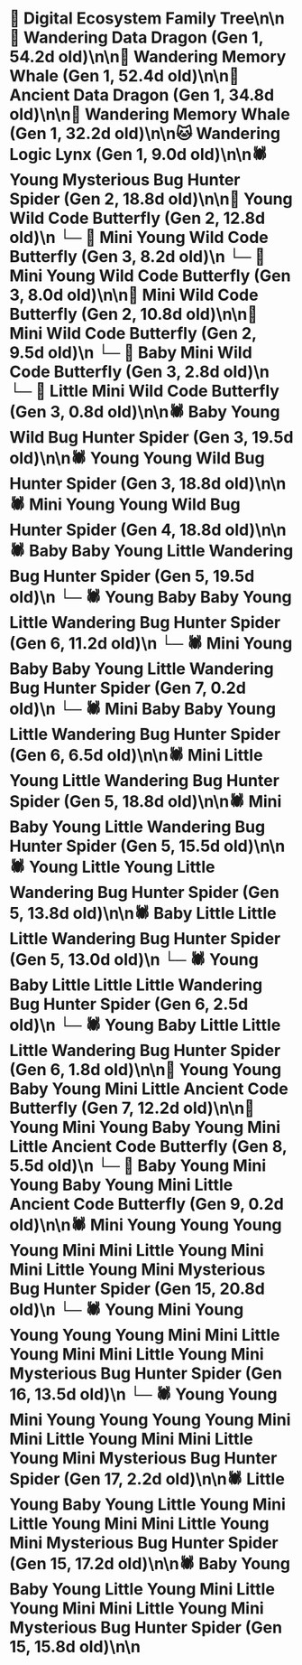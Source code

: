 # 🌳 Digital Ecosystem Family Tree\n\n🐉 Wandering Data Dragon (Gen 1, 54.2d old)\n\n🐋 Wandering Memory Whale (Gen 1, 52.4d old)\n\n🐉 Ancient Data Dragon (Gen 1, 34.8d old)\n\n🐋 Wandering Memory Whale (Gen 1, 32.2d old)\n\n🐱 Wandering Logic Lynx (Gen 1, 9.0d old)\n\n🕷️ Young Mysterious Bug Hunter Spider (Gen 2, 18.8d old)\n\n🦋 Young Wild Code Butterfly (Gen 2, 12.8d old)\n  └─ 🦋 Mini Young Wild Code Butterfly (Gen 3, 8.2d old)\n  └─ 🦋 Mini Young Wild Code Butterfly (Gen 3, 8.0d old)\n\n🦋 Mini Wild Code Butterfly (Gen 2, 10.8d old)\n\n🦋 Mini Wild Code Butterfly (Gen 2, 9.5d old)\n  └─ 🦋 Baby Mini Wild Code Butterfly (Gen 3, 2.8d old)\n  └─ 🦋 Little Mini Wild Code Butterfly (Gen 3, 0.8d old)\n\n🕷️ Baby Young Wild Bug Hunter Spider (Gen 3, 19.5d old)\n\n🕷️ Young Young Wild Bug Hunter Spider (Gen 3, 18.8d old)\n\n🕷️ Mini Young Young Wild Bug Hunter Spider (Gen 4, 18.8d old)\n\n🕷️ Baby Baby Young Little Wandering Bug Hunter Spider (Gen 5, 19.5d old)\n  └─ 🕷️ Young Baby Baby Young Little Wandering Bug Hunter Spider (Gen 6, 11.2d old)\n    └─ 🕷️ Mini Young Baby Baby Young Little Wandering Bug Hunter Spider (Gen 7, 0.2d old)\n  └─ 🕷️ Mini Baby Baby Young Little Wandering Bug Hunter Spider (Gen 6, 6.5d old)\n\n🕷️ Mini Little Young Little Wandering Bug Hunter Spider (Gen 5, 18.8d old)\n\n🕷️ Mini Baby Young Little Wandering Bug Hunter Spider (Gen 5, 15.5d old)\n\n🕷️ Young Little Young Little Wandering Bug Hunter Spider (Gen 5, 13.8d old)\n\n🕷️ Baby Little Little Little Wandering Bug Hunter Spider (Gen 5, 13.0d old)\n  └─ 🕷️ Young Baby Little Little Little Wandering Bug Hunter Spider (Gen 6, 2.5d old)\n  └─ 🕷️ Young Baby Little Little Little Wandering Bug Hunter Spider (Gen 6, 1.8d old)\n\n🦋 Young Young Baby Young Mini Little Ancient Code Butterfly (Gen 7, 12.2d old)\n\n🦋 Young Mini Young Baby Young Mini Little Ancient Code Butterfly (Gen 8, 5.5d old)\n  └─ 🦋 Baby Young Mini Young Baby Young Mini Little Ancient Code Butterfly (Gen 9, 0.2d old)\n\n🕷️ Mini Young Young Young Young Mini Mini Little Young Mini Mini Little Young Mini Mysterious Bug Hunter Spider (Gen 15, 20.8d old)\n  └─ 🕷️ Young Mini Young Young Young Young Mini Mini Little Young Mini Mini Little Young Mini Mysterious Bug Hunter Spider (Gen 16, 13.5d old)\n    └─ 🕷️ Young Young Mini Young Young Young Young Mini Mini Little Young Mini Mini Little Young Mini Mysterious Bug Hunter Spider (Gen 17, 2.2d old)\n\n🕷️ Little Young Baby Young Little Young Mini Little Young Mini Mini Little Young Mini Mysterious Bug Hunter Spider (Gen 15, 17.2d old)\n\n🕷️ Baby Young Baby Young Little Young Mini Little Young Mini Mini Little Young Mini Mysterious Bug Hunter Spider (Gen 15, 15.8d old)\n\n